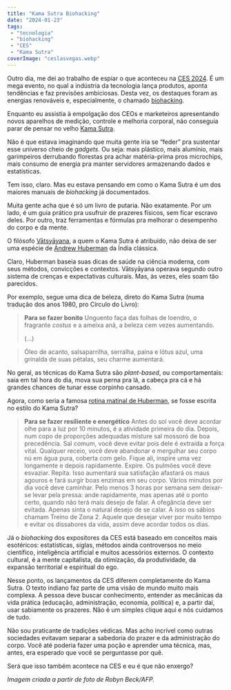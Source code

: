 ```yaml
---
title: "Kama Sutra Biohacking"
date: "2024-01-23"
tags: 
 - "tecnologia"
 - "biohacking"
 - "CES"
 - "Kama Sutra"
coverImage: "ceslasvegas.webp"
---
```


Outro dia, me dei ao trabalho de espiar o que aconteceu na [CES 2024](https://www.ces.tech/). É um mega evento, no qual a indústria da tecnologia lança produtos, aponta tendências e faz previsões ambiciosas. Desta vez, os destaques foram as energias renováveis e, especialmente, o chamado [biohacking](https://en.wikipedia.org/wiki/Do-it-yourself_biology).

Enquanto eu assistia à empolgação dos CEOs e marketeiros apresentando novos aparelhos de medição, controle e melhoria corporal, não conseguia parar de pensar no velho [Kama Sutra](https://en.wikipedia.org/wiki/Kama_Sutra).

Não é que estava imaginando que muita gente iria se “feder” pra sustentar esse universo cheio de _gadgets_. Ou seja: mais plástico, mais alumínio, mais garimpeiros derrubando florestas pra achar matéria-prima pros microchips, mais consumo de energia pra manter servidores armazenando dados e estatísticas.

Tem isso, claro. Mas eu estava pensando em como o Kama Sutra é um dos maiores manuais de _biohacking_ já documentados.

Muita gente acha que é só um livro de putaria. Não exatamente. Por um lado, é um guia prático pra usufruir de prazeres físicos, sem ficar escravo deles. Por outro, traz ferramentas e fórmulas pra melhorar o desempenho do corpo e da mente.

O filósofo [Vātsyāyana](https://en.wikipedia.org/wiki/V%C4%81tsy%C4%81yana), a quem o Kama Sutra é atribuído, não deixa de ser uma espécie de [Andrew Huberman](https://www.hubermanlab.com/) da Índia clássica.

Claro, Huberman baseia suas dicas de saúde na ciência moderna, com seus métodos, convicções e contextos. Vātsyāyana operava segundo outro sistema de crenças e expectativas culturais. Mas, às vezes, eles soam tão parecidos.

Por exemplo, segue uma dica de beleza, direto do Kama Sutra (numa tradução dos anos 1980, pro Círculo do Livro):

> **Para se fazer bonito**
> Unguento faça das folhas
> de loendro,
> o fragrante _costus_
> e a ameixa anã,
> a beleza cem vezes aumentando.
> 
> (...)

> Óleo de acanto, salsaparrilha,
> serralha, paina 
> e lótus azul, uma grinalda
> de suas pétalas,
> seu charme aumentará.

No geral, as técnicas do Kama Sutra são _plant-based_, ou comportamentais: saia em tal hora do dia, mova sua perna pra lá, a cabeça pra cá e há grandes chances de tunar esse corpinho cansado.

Agora, como seria a famosa [rotina matinal de Huberman](https://www.youtube.com/watch?v=NQjcCbEyHpI), se fosse escrita no estilo do Kama Sutra?

> **Para se fazer resiliente e energético**
> Antes do sol você deve acordar
> olhe para a luz por 10 minutos,
> é a atividade primeira do dia.
> Depois, num copo de proporções adequadas
> misture sal mossoró de boa precedência.
> Sal comum, você deve evitar
> pois dele é extraída a força vital.
> Qualquer receio, você deve abandonar
> e mergulhar seu corpo nú
> em água pura, coberta com gelo.
> Fique ali, inspire uma vez longamente
> e depois rapidamente.
> Expire. Os pulmões você deve esvaziar.
> Repita.
> Isso aumentará sua satisfação
> afastará os maus agouros
> e fará surgir boas enzimas em seu corpo.
> Vários minutos por dia você deve caminhar.
> Pelo menos 3 horas por semana
> sem deixar-se levar pela pressa:
> ande rapidamente, mas apenas até o ponto certo,
> quando não terá mais desejo de falar.
> A ofegância deve ser evitada.
> Apenas sinta o natural desejo de se calar.
> A isso os sábios chamam
> Treino de Zona 2.
> Aquele que desejar viver por muito tempo
> e evitar os dissabores da vida,
> assim deve acordar todos os dias.

Já o _biohacking_ dos expositores da CES está baseado em conceitos mais esotéricos: estatísticas, siglas, métodos ainda controversos no meio científico, inteligência artificial e muitos acessórios externos. O contexto cultural, é a mente capitalista, da otimização, da produtividade, da expansão territorial e espiritual do ego.

Nesse ponto, os lançamentos da CES diferem completamente do Kama Sutra. O texto indiano faz parte de uma visão de mundo muito mais complexa. A pessoa deve buscar conhecimento, entender as mecânicas da vida prática (educação, administração, economia, política) e, a partir daí, usar sabiamente os prazeres. Não é um simples clique aqui e nós cuidamos de tudo.

Não sou praticante de tradições védicas. Mas acho incrível como outras sociedades evitavam separar a sabedoria do prazer e da administração do corpo. Você até poderia fazer uma poção e aprender uma técnica, mas, antes, era esperado que você se perguntasse por quê.

Será que isso também acontece na CES e eu é que não enxergo?

_Imagem criada a partir de foto de Robyn Beck/AFP._
